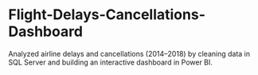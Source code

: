 # Flight-Delays-Cancellations-Dashboard
Analyzed airline delays and cancellations (2014–2018) by cleaning data in SQL Server and building an interactive dashboard in Power BI.
